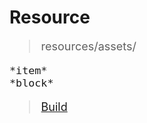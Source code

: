 # Resource

<span style="font-size: large; ">

>resources/assets/

	*item*
	*block*

>[Build](../README.md)

</span>